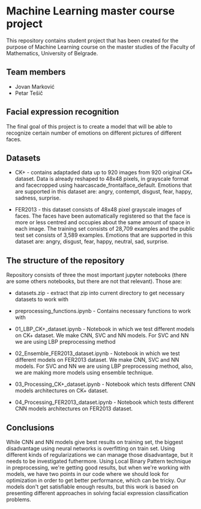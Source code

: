 # Machine Learning master course project
This repository contains student project that has been created for the purpose of Machine Learning course on the master studies of the Faculty of Mathematics, University of Belgrade.

## Team members
- Jovan Marković
- Petar Tešič

## Facial expression recognition
The final goal of this project is to create a model that will be able to recognize certain number of emotions on different pictures of different faces.

## Datasets
- CK+ - contains adaptaded data up to 920 images from 920 original CK+ dataset. Data is already reshaped to 48x48 pixels, in grayscale format and facecropped using haarcascade_frontalface_default. Emotions that are supported in this dataset are: angry, contempt, disgust, fear, happy, sadness, surprise.

- FER2013 - this dataset consists of 48x48 pixel grayscale images of faces. The faces have been automatically registered so that the face is more or less centred and occupies about the same amount of space in each image. The training set consists of 28,709 examples and the public test set consists of 3,589 examples. Emotions that are supported in this dataset are: angry, disgust, fear, happy, neutral, sad, surprise. 

## The structure of the repository
Repository consists of three the most important jupyter notebooks (there are some others notebooks, but there are not that relevant). Those are:

- datasets.zip - extract that zip into current directory to get necessary datasets to work with

- preprocessing_functions.ipynb   - Contains necessary functions to work with 

- 01_LBP_CK+_dataset.ipynb - Notebook in which we test different models on CK+ dataset. We make CNN, SVC and NN models. For SVC and NN we are using LBP preprocessing method

- 02_Ensemble_FER2013_dataset.ipynb - Notebook in which we test different models on FER2013 dataset. We make CNN, SVC and NN models. For SVC and NN we are using LBP preprocessing method,
				      also, we are making more models using ensemble technique.
				      
- 03_Processing_CK+_dataset.ipynb - Notebook which tests different CNN models architectures on CK+ dataset.

- 04_Processing_FER2013_dataset.ipynb - Notebook which tests different CNN models architectures on FER2013 dataset.


## Conclusions
While CNN and NN models give best results on training set, the biggest disadvantage using neural networks is overfitting on train set. Using different kinds of regularizations we can manage those disadvantage, but it needs to be investigated futhermore. Using Local Binary Pattern technique in preprocessing, we're getting good results, but when we're working with models, we have two points in our code where we should look for optimization in order to get better performance, which can be tricky. Our models don't get satisfiable enough results, but this work is based on presenting different approaches in solving facial expression classification problems. 
